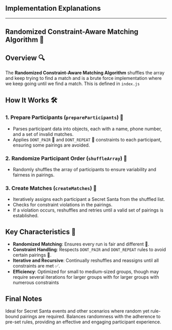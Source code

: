 ## Implementation Explanations

---

## Randomized Constraint-Aware Matching Algorithm 🌟

## Overview 🔍

The **Randomized Constraint-Aware Matching Algorithm** shuffles the array and keep trying to find a match and is a brute force implementation where we keep going until we find a match. This is defined in `index.js`

## How It Works 🛠️

### 1. Prepare Participants (`prepareParticipants`) 👥
- Parses participant data into objects, each with a name, phone number, and a set of invalid matches.
- Applies `DONT_PAIR` 🚫 and `DONT_REPEAT` 🔄 constraints to each participant, ensuring some pairings are avoided.

### 2. Randomize Participant Order (`shuffleArray`) 🎲
- Randomly shuffles the array of participants to ensure variability and fairness in pairings.

### 3. Create Matches (`createMatches`) 💑
- Iteratively assigns each participant a Secret Santa from the shuffled list.
- Checks for constraint violations in the pairings.
- If a violation occurs, reshuffles and retries until a valid set of pairings is established.

## Key Characteristics 🔑

- **Randomized Matching**: Ensures every run is fair and different 🔄.
- **Constraint Handling**: Respects `DONT_PAIR` and `DONT_REPEAT` rules to avoid certain pairings 🚫.
- **Iterative and Recursive**: Continually reshuffles and reassigns until all constraints are met ✅.
- **Efficiency**: Optimized for small to medium-sized groups, though may require several iterations for larger groups with for larger groups with numerous constraints

## Final Notes

Ideal for Secret Santa events and other scenarios where random yet rule-bound pairings are required. Balances randomness with the adherence to pre-set rules, providing an effective and engaging participant experience.